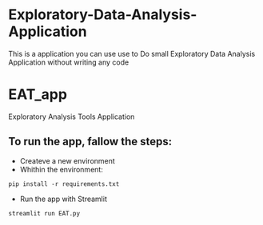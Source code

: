 # Exploratory-Data-Analysis-Application
This is a application you can use use to Do small Exploratory Data Analysis Application without writing any code

# EAT_app
Exploratory Analysis Tools Application


## To run the app, fallow the steps:

* Createve a new environment
* Whithin the environment:

`pip install -r requirements.txt`

* Run the app with Streamlit

`streamlit run EAT.py`
